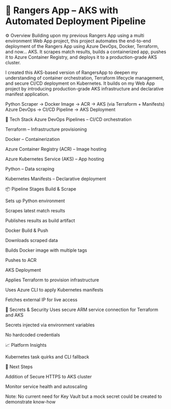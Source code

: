 # 📝 Rangers App – AKS with Automated Deployment Pipeline
⚙️ Overview
Building upon my previous Rangers App using a multi environment Web App project, this project automates the end-to-end deployment of the Rangers App using Azure DevOps, Docker, Terraform, and now... AKS. It scrapes match results, builds a containerized app, pushes it to Azure Container Registry, and deploys it to a production-grade AKS cluster.

I created this AKS-based version of RangersApp to deepen my understanding of container orchestration, Terraform lifecycle management, and secure CI/CD deployment on Kubernetes. It builds on my Web App project by introducing production-grade AKS infrastructure and declarative manifest application.

Python Scraper → Docker Image → ACR → AKS (via Terraform + Manifests)
Azure DevOps → CI/CD Pipeline → AKS Deployment


🚀 Tech Stack
Azure DevOps Pipelines – CI/CD orchestration

Terraform – Infrastructure provisioning

Docker – Containerization

Azure Container Registry (ACR) – Image hosting

Azure Kubernetes Service (AKS) – App hosting

Python – Data scraping

Kubernetes Manifests – Declarative deployment

📦 Pipeline Stages
Build & Scrape

Sets up Python environment

Scrapes latest match results

Publishes results as build artifact

Docker Build & Push

Downloads scraped data

Builds Docker image with multiple tags

Pushes to ACR

AKS Deployment

Applies Terraform to provision infrastructure

Uses Azure CLI to apply Kubernetes manifests

Fetches external IP for live access

🔐 Secrets & Security
Uses secure ARM service connection for Terraform and AKS

Secrets injected via environment variables

No hardcoded credentials

📈 Platform Insights

Kubernetes task quirks and CLI fallback


🎯 Next Steps

Addition of Secure HTTPS to AKS cluster

Monitor service health and autoscaling

Note: No current need for Key Vault but a mock secret could be created to demonstrate know-how
